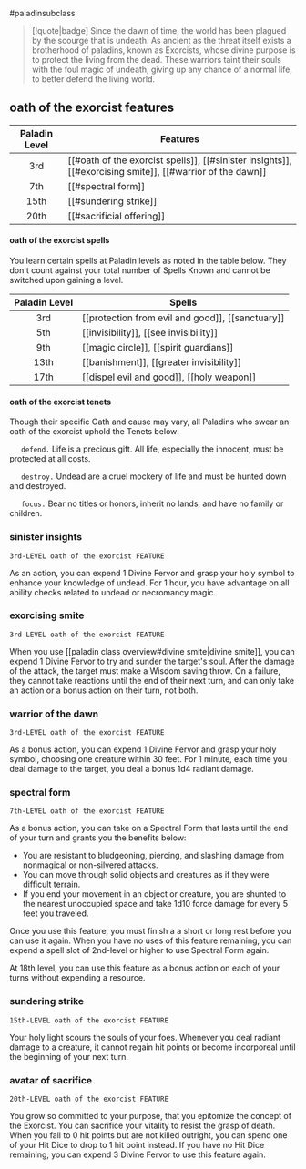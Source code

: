 #paladinsubclass

> [!quote|badge] 
> Since the dawn of time, the world has been plagued by the scourge that is undeath. As ancient as the threat itself exists a brotherhood of paladins, known as Exorcists, whose divine purpose is to protect the living from the dead. These warriors taint their souls with the foul magic of undeath, giving up any chance of a normal life, to better defend the living world.
## oath of the exorcist features
| **Paladin Level** | **Features**                                                                                              |
| :---------------: | --------------------------------------------------------------------------------------------------------- |
|        3rd        | [[#oath of the exorcist spells]], [[#sinister insights]], [[#exorcising smite]], [[#warrior of the dawn]] |
|        7th        | [[#spectral form]]                                                                                        |
|       15th        | [[#sundering strike]]                                                                                     |
|       20th        | [[#sacrificial offering]]                                                                                 |
#### oath of the exorcist spells
You learn certain spells at Paladin levels as noted in the table below. They don't count against your total number of Spells Known and cannot be switched upon gaining a level.

| **Paladin Level** | **Spells**                                       |
| :---------------: | ------------------------------------------------ |
|        3rd        | [[protection from evil and good]], [[sanctuary]] |
|        5th        | [[invisibility]], [[see invisibility]]           |
|        9th        | [[magic circle]], [[spirit guardians]]           |
|       13th        | [[banishment]], [[greater invisibility]]         |
|       17th        | [[dispel evil and good]], [[holy weapon]]        |
#### oath of the exorcist tenets
Though their specific Oath and cause may vary, all Paladins who swear an oath of the exorcist uphold the Tenets below:

$\quad$ `defend.` Life is a precious gift. All life, especially the innocent, must be protected at all costs.

$\quad$ `destroy.` Undead are a cruel mockery of life and must be hunted down and destroyed.

$\quad$ `focus.` Bear no titles or honors, inherit no lands, and have no family or children.

### sinister insights
`3rd-LEVEL oath of the exorcist FEATURE`

As an action, you can expend 1 Divine Fervor and grasp your holy symbol to enhance your knowledge of undead. For 1 hour, you have advantage on all ability checks related to undead or necromancy magic.
### exorcising smite
`3rd-LEVEL oath of the exorcist FEATURE`

When you use [[paladin class overview#divine smite|divine smite]], you can expend 1 Divine Fervor to try and sunder the target's soul. After the damage of the attack, the target must make a Wisdom saving throw. On a failure, they cannot take reactions until the end of their next turn, and can only take an action or a bonus action on their turn, not both.
### warrior of the dawn
`3rd-LEVEL oath of the exorcist FEATURE`

As a bonus action, you can expend 1 Divine Fervor and grasp your holy symbol, choosing one creature within 30 feet. For 1 minute, each time you deal damage to the target, you deal a bonus 1d4 radiant damage.
### spectral form
`7th-LEVEL oath of the exorcist FEATURE`

As a bonus action, you can take on a Spectral Form that lasts until the end of your turn and grants you the benefits below:
- You are resistant to bludgeoning, piercing, and slashing damage from nonmagical or non-silvered attacks.
- You can move through solid objects and creatures as if they were difficult terrain.
- If you end your movement in an object or creature, you are shunted to the nearest unoccupied space and take 1d10 force damage for every 5 feet you traveled.

Once you use this feature, you must finish a a short or long rest before you can use it again. When you have no uses of this feature remaining, you can expend a spell slot of 2nd-level or higher to use Spectral Form again.

At 18th level, you can use this feature as a bonus action on each of your turns without expending a resource.
### sundering strike
`15th-LEVEL oath of the exorcist FEATURE`

Your holy light scours the souls of your foes. Whenever you deal radiant damage to a creature, it cannot regain hit points or become incorporeal until the beginning of your next turn.
### avatar of sacrifice
`20th-LEVEL oath of the exorcist FEATURE`

You grow so committed to your purpose, that you epitomize the concept of the Exorcist. You can sacrifice your vitality to resist the grasp of death. When you fall to 0 hit points but are not killed outright, you can spend one of your Hit Dice to drop to 1 hit point instead. If you have no Hit Dice remaining, you can expend 3 Divine Fervor to use this feature again.
